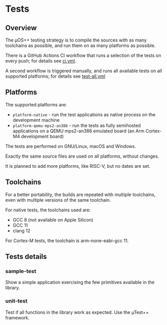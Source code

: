 # Tests

## Overview

The µOS++ testing strategy is to compile the sources with as many
toolchains as possible, and run them on as many platforms as possible.

There is a GitHub Actions CI workflow that runs a selection of the
tests on every push; for details see
[ci.yml](../.github/workflows/ci.yml).

A second workflow is triggered manually, and runs all available tests
on all supported platforms; for details see
[test-all.yml](../.github/workflows/test-all.yml)

## Platforms

The supported platforms are:

- `platform-native` - run the test applications as native process
  on the development machine
- `platform-qemu-mps2-an386` - run the tests as fully semihosted applications
  on a QEMU mps2-an386 emulated board (an Arm Cortex-M4 development board)

The tests are performed on GNU/Linux, macOS and Windows.

Exactly the same source files are used on all platforms, without
changes.

It is planned to add more platforms, like RISC-V, but no dates are set.

## Toolchains

For a better portability, the builds are repeated with multiple toolchains,
even with multiple versions of the same toolchain.

For native tests, the toolchains used are:

- GCC 8 (not available on Apple Silicon)
- GCC 11
- clang 12

For Cortex-M tests, the toolchain is arm-none-eabi-gcc 11.

## Tests details

### sample-test

Show a simple application exercising the
few primitives available in the library.

### unit-test

Test if all functions in the library
work as expected. Use the µTest++ framework.
